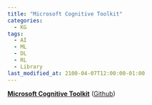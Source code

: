 ```yaml
---
title: "Microsoft Cognitive Toolkit"
categories:
  - KG
tags:
  - AI
  - ML
  - DL
  - RL
  - Library
last_modified_at: 2100-04-07T12:00:00-01:00
---
```


**[Microsoft Cognitive Toolkit](https://www.microsoft.com/en-us/research/product/cognitive-toolkit/?lang=fr_ca)** ([Github](https://github.com/microsoft/cntk))